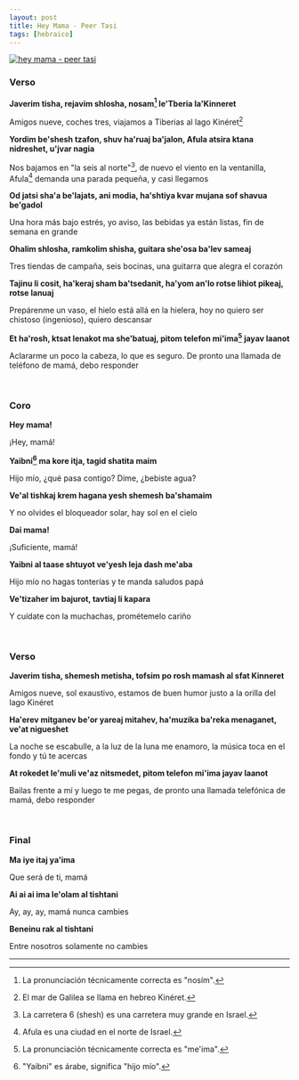 ```yaml
---
layout: post
title: Hey Mama - Peer Tasi
tags: [hebraico]
---
```


[![hey mama - peer tasi](http://img.youtube.com/vi/A87_VDCsB4o/0.jpg)](http://www.youtube.com/watch?v=A87_VDCsB4o)


### Verso
**Javerim tisha, rejavim shlosha, nosam[^fn-nosam] le'Tberia la'Kinneret**

Amigos nueve, coches tres, viajamos a Tiberias al lago Kinéret[^fn-kineret]

**Yordim be'shesh tzafon, shuv ha'ruaj ba'jalon, Afula atsira ktana nidreshet, u'jvar nagia**

Nos bajamos en "la seis al norte"[^fn-seis], de nuevo el viento en la ventanilla, Afula[^fn-afula] demanda una parada pequeña, y casi llegamos

**Od jatsi sha'a be'lajats, ani modia, ha'shtiya kvar mujana sof shavua be'gadol**

Una hora más bajo estrés, yo aviso, las bebidas ya están listas, fin de semana en grande

**Ohalim shlosha, ramkolim shisha, guitara she'osa ba'lev sameaj**

Tres tiendas de campaña, seis bocinas, una guitarra que alegra el corazón

**Tajinu li cosit, ha'keraj sham ba'tsedanit, ha'yom an'lo rotse lihiot pikeaj, rotse lanuaj**

Prepárenme un vaso, el hielo está allá en la hielera, hoy no quiero ser chistoso (ingenioso), quiero descansar

**Et ha'rosh, ktsat lenakot ma she'batuaj, pitom telefon mi'ima[^fn-ima] jayav laanot**

Aclararme un poco la cabeza, lo que es seguro. De pronto una llamada de teléfono de mamá, debo responder

<br />

### Coro
**Hey mama!**

¡Hey, mamá!

**Yaibni[^fn-yaibni] ma kore itja, tagid shatita maim**

Hijo mío, ¿qué pasa contigo? Dime, ¿bebiste agua?

**Ve'al tishkaj krem hagana yesh shemesh ba'shamaim**

Y no olvides el bloqueador solar, hay sol en el cielo

**Dai mama!**

¡Suficiente, mamá!

**Yaibni al taase shtuyot ve'yesh leja dash me'aba**

Hijo mío no hagas tonterías y te manda saludos papá

**Ve'tizaher im bajurot, tavtiaj li kapara**

Y cuídate con la muchachas, prométemelo cariño

<br />

### Verso
**Javerim tisha, shemesh metisha, tofsim po rosh mamash al sfat Kinneret**

Amigos nueve, sol exaustivo, estamos de buen humor justo a la orilla del lago Kinéret

**Ha'erev mitganev be'or yareaj mitahev, ha'muzika ba'reka menaganet, ve'at nigueshet**

La noche se escabulle, a la luz de la luna me enamoro, la música toca en el fondo y tú te acercas

**At rokedet le'muli ve'az nitsmedet, pitom telefon mi'ima jayav laanot**

Bailas frente a mí y luego te me pegas, de pronto una llamada telefónica de mamá, debo responder

<br />

### Final
**Ma iye itaj ya'ima**

Que será de ti, mamá

**Ai ai ai ima le'olam al tishtani**

Ay, ay, ay, mamá nunca cambies

**Beneinu rak al tishtani**

Entre nosotros solamente no cambies

-------

[^fn-nosam]: La pronunciación técnicamente correcta es "nosím".
[^fn-kineret]: El mar de Galilea se llama en hebreo Kinéret.
[^fn-seis]: La carretera 6 (shesh) es una carretera muy grande en Israel.
[^fn-afula]: Afula es una ciudad en el norte de Israel.
[^fn-ima]: La pronunciación técnicamente correcta es "me'ima".
[^fn-yaibni]: "Yaibni" es árabe, significa "hijo mío".
